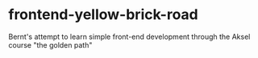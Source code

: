 # frontend-yellow-brick-road
Bernt's attempt to learn simple front-end development through the Aksel course "the golden path"
